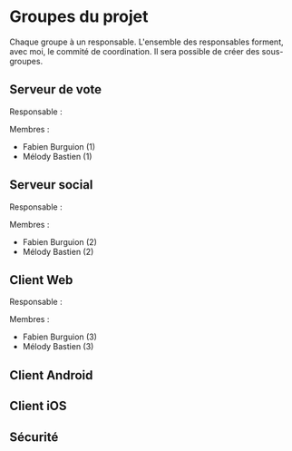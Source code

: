 # Groupes du projet

Chaque groupe à un responsable. L'ensemble des responsables forment, avec moi, le commité de coordination.
Il sera possible de créer des sous-groupes.

## Serveur de vote

Responsable : 

Membres :

* Fabien Burguion (1)
* Mélody Bastien (1)

## Serveur social

Responsable : 

Membres :

* Fabien Burguion (2)
* Mélody Bastien (2)

## Client Web

Responsable : 

Membres : 

* Fabien Burguion (3)
* Mélody Bastien (3)

## Client Android

## Client iOS

## Sécurité
